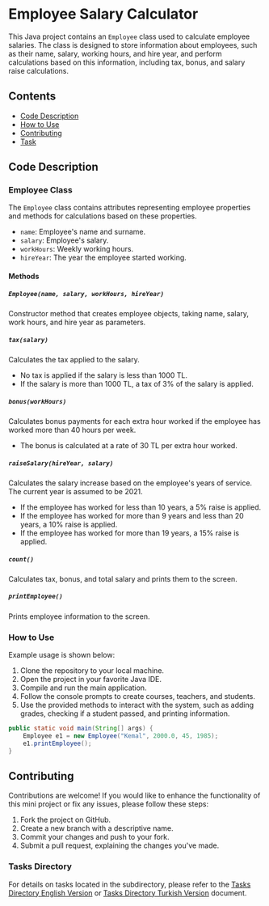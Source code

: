 # Employee Salary Calculator

This Java project contains an `Employee` class used to calculate employee salaries. The class is designed to store information about employees, such as their name, salary, working hours, and hire year, and perform calculations based on this information, including tax, bonus, and salary raise calculations.

## Contents

- [Code Description](#code-description)
- [How to Use](#how-to-use)
- [Contributing](#contributing)
- [Task](#tasks-directory)

## Code Description

### Employee Class

The `Employee` class contains attributes representing employee properties and methods for calculations based on these properties.

- `name`: Employee's name and surname.
- `salary`: Employee's salary.
- `workHours`: Weekly working hours.
- `hireYear`: The year the employee started working.

#### Methods

##### `Employee(name, salary, workHours, hireYear)`

Constructor method that creates employee objects, taking name, salary, work hours, and hire year as parameters.

##### `tax(salary)`

Calculates the tax applied to the salary.
- No tax is applied if the salary is less than 1000 TL.
- If the salary is more than 1000 TL, a tax of 3% of the salary is applied.

##### `bonus(workHours)`

Calculates bonus payments for each extra hour worked if the employee has worked more than 40 hours per week.
- The bonus is calculated at a rate of 30 TL per extra hour worked.

##### `raiseSalary(hireYear, salary)`

Calculates the salary increase based on the employee's years of service. The current year is assumed to be 2021.
- If the employee has worked for less than 10 years, a 5% raise is applied.
- If the employee has worked for more than 9 years and less than 20 years, a 10% raise is applied.
- If the employee has worked for more than 19 years, a 15% raise is applied.

##### `count()`

Calculates tax, bonus, and total salary and prints them to the screen.

##### `printEmployee()`

Prints employee information to the screen.

### How to Use

Example usage is shown below:
1. Clone the repository to your local machine.
2. Open the project in your favorite Java IDE.
3. Compile and run the main application.
4. Follow the console prompts to create courses, teachers, and students.
5. Use the provided methods to interact with the system, such as adding grades, checking if a student passed, and printing information.

```java
public static void main(String[] args) {
    Employee e1 = new Employee("Kemal", 2000.0, 45, 1985);
    e1.printEmployee();
}
```

## Contributing

Contributions are welcome! If you would like to enhance the functionality of this mini project or fix any issues, please follow these steps:

1. Fork the project on GitHub.
2. Create a new branch with a descriptive name.
3. Commit your changes and push to your fork.
4. Submit a pull request, explaining the changes you've made.

### Tasks Directory

For details on tasks located in the subdirectory, please refer to the [Tasks Directory English Version](./src/main/java/EnTask.md) or [Tasks Directory Turkish Version](./src/main/java/TrTask.md) document.